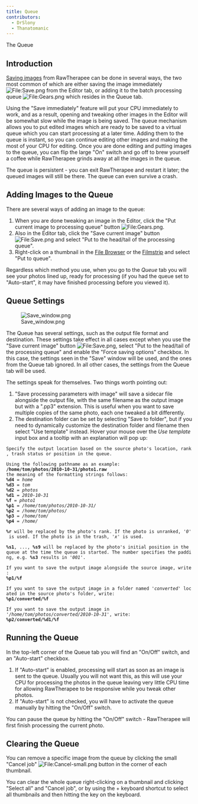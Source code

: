 ```yaml
---
title: Queue
contributors:
  - DrSlony
  - Thanatomanic
---
```


<div class="pagetitle">

The Queue

</div>

## Introduction

[Saving images](Saving_Images.md) from RawTherapee can be done
in several ways, the two most common of which are either saving the
image immediately ![<File:Save.png>](Save.png "File:Save.png") from the
Editor tab, or adding it to the batch processing queue
![<File:Gears.png>](Gears.png "File:Gears.png") which resides in the
Queue tab.

Using the "Save immediately" feature will put your CPU immediately to
work, and as a result, opening and tweaking other images in the Editor
will be somewhat slow while the image is being saved. The queue
mechanism allows you to put edited images which are ready to be saved to
a virtual queue which you can start processing at a later time. Adding
them to the queue is instant, so you can continue editing other images
and making the most of your CPU for editing. Once you are done editing
and putting images to the queue, you can flip the large "On" switch and
go off to brew yourself a coffee while RawTherapee grinds away at all
the images in the queue.

The queue is persistent - you can exit RawTherapee and restart it later;
the queued images will still be there. The queue can even survive a
crash.

## Adding Images to the Queue

There are several ways of adding an image to the queue:

1.  When you are done tweaking an image in the Editor, click the "Put
    current image to processing queue" button
    ![<File:Gears.png>](Gears.png "File:Gears.png").
2.  Also in the Editor tab, click the "Save current image" button
    ![<File:Save.png>](Save.png "File:Save.png") and select "Put to the
    head/tail of the processing queue".
3.  Right-click on a thumbnail in the [File
    Browser](File_Browser.md) or the
    [Filmstrip](Editor#The_Filmstrip.md) and select "Put to
    queue".

Regardless which method you use, when you go to the *Queue* tab you will
see your photos lined up, ready for processing (if you had the queue set
to "Auto-start", it may have finished processing before you viewed it).

## Queue Settings

<figure>
<img src="/images/Save_window.png" title="Save_window.png" />
<figcaption>Save_window.png</figcaption>
</figure>

The Queue has several settings, such as the output file format and
destination. These settings take effect in all cases except when you use
the "Save current image" button
![<File:Save.png>](Save.png "File:Save.png"), select "Put to the
head/tail of the processing queue" and enable the "Force saving options"
checkbox. In this case, the settings seen in the "Save" window will be
used, and the ones from the Queue tab ignored. In all other cases, the
settings from the Queue tab will be used.

The settings speak for themselves. Two things worth pointing out:

1.  "Save processing parameters with image" will save a sidecar file
    alongside the output file, with the same filename as the output
    image but with a ".pp3" extension. This is useful when you want to
    save multiple copies of the same photo, each one tweaked a bit
    differently.
2.  The destination folder can be set by selecting "Save to folder", but
    if you need to dynamically customize the destination folder and
    filename then select "Use template" instead. Hover your mouse over
    the *Use template* input box and a tooltip with an explanation will
    pop up:

`Specify the output location based on the source photo's location, rank, trash status or position in the queue.`  
  
`Using the following pathname as an example:`  
<b>`/home/tom/photos/2010-10-31/photo1.raw`</b>  
`the meaning of the formatting strings follows:`  
<b>`%d4`</b>` = `<i>`home`</i>  
<b>`%d3`</b>` = `<i>`tom`</i>  
<b>`%d2`</b>` = `<i>`photos`</i>  
<b>`%d1`</b>` = `<i>`2010-10-31`</i>  
<b>`%f`</b>` = `<i>`photo1`</i>  
<b>`%p1`</b>` = `<i>`/home/tom/photos/2010-10-31/`</i>  
<b>`%p2`</b>` = `<i>`/home/tom/photos/`</i>  
<b>`%p3`</b>` = `<i>`/home/tom/`</i>  
<b>`%p4`</b>` = `<i>`/home/`</i>  
  
<b>`%r`</b>` will be replaced by the photo's rank. If the photo is unranked, '`<i>`0`</i>`' is used. If the photo is in the trash, '`<i>`x`</i>`' is used.`  
  
<b>`%s1`</b>`, ..., `<b>`%s9`</b>` will be replaced by the photo's initial position in the queue at the time the queue is started. The number specifies the padding, e.g. `<b>`%s3`</b>` results in '`<i>`001`</i>`'.`  
  
`If you want to save the output image alongside the source image, write:`  
<b>`%p1/%f`</b>  
  
`If you want to save the output image in a folder named '`<i>`converted`</i>`' located in the source photo's folder, write:`  
<b>`%p1/converted/%f`</b>  
  
`If you want to save the output image in`  
`'`<i>`/home/tom/photos/converted/2010-10-31`</i>`', write:`  
<b>`%p2/converted/%d1/%f`</b>

## Running the Queue

In the top-left corner of the Queue tab you will find an "On/Off"
switch, and an "Auto-start" checkbox.

1.  If "Auto-start" is enabled, processing will start as soon as an
    image is sent to the queue. Usually you will not want this, as this
    will use your CPU for processing the photos in the queue leaving
    very little CPU time for allowing RawTherapee to be responsive while
    you tweak other photos.
2.  If "Auto-start" is not checked, you will have to activate the queue
    manually by hitting the "On/Off" switch.

You can pause the queue by hitting the "On/Off" switch - RawTherapee
will first finish processing the current photo.

## Clearing the Queue

You can remove a specific image from the queue by clicking the small
"Cancel job"
![<File:Cancel-small.png>](Cancel-small.png "File:Cancel-small.png")
button in the corner of each thumbnail.

You can clear the whole queue right-clicking on a thumbnail and clicking
"Select all" and "Cancel job", or by using the  + keyboard shortcut to
select all thumbnails and then hitting the key on the keyboard.
